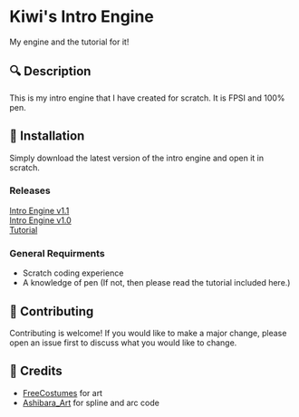 # Kiwi's Intro Engine
My engine and the tutorial for it!

## 🔍 Description
This is my intro engine that I have created for scratch. It is FPSI and 100% pen.

## 📝 Installation
Simply download the latest version of the intro engine and open it in scratch.
### Releases
[Intro Engine v1.1](https://github.com/KiwiFX-Git/Intro-Engine/releases/download/Major/Intro-Engine.v1.1.0.sb3)
<br>
[Intro Engine v1.0]([https://github.com/KiwiFX-Git/Intro-Engine/releases/download/Engine/Intro-Engine-v1.0.sb3)
<br>
[Tutorial](https://github.com/KiwiFX-Git/Intro-Engine/releases/download/Engine/Engine-Tutorial.pdf)


### General Requirments
- Scratch coding experience
- A knowledge of pen (If not, then please read the tutorial included here.)

## 🤝 Contributing
Contributing is welcome! If you would like to make a major change, please open an issue first to discuss what you would like to change.

## 📃 Credits
- [FreeCostumes](https://scratch.mit.edu/users/freecostumes/) for art
- [Ashibara_Art](https://scratch.mit.edu/users/ashibara_art/) for spline and arc code
